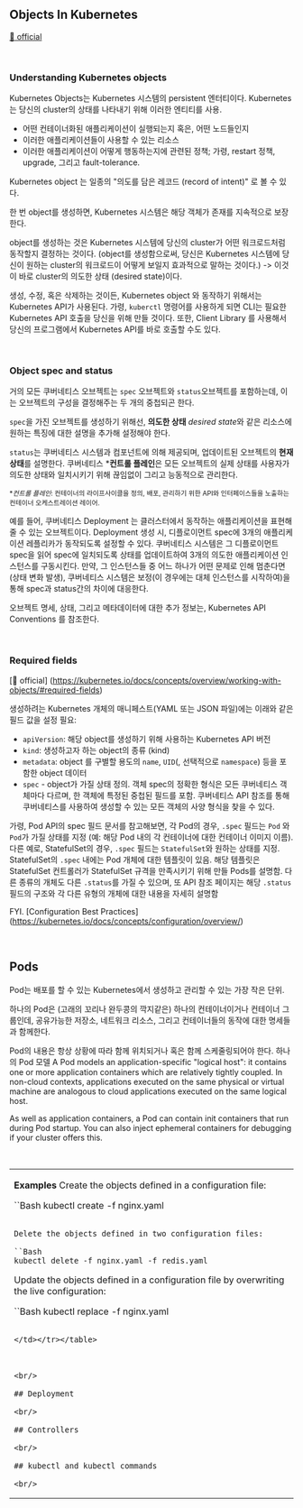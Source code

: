 ## Objects In Kubernetes

[🔗 official](https://kubernetes.io/docs/concepts/overview/working-with-objects/#kubernetes-objects)

<br/>

### Understanding Kubernetes objects

Kubernetes Objects는 Kubernetes 시스템의 persistent 엔터티이다.
Kubernetes는 당신의 cluster의 상태를 나타내기 위해 이러한 엔티티를 사용.

- 어떤 컨테이너화된 애플리케이션이 실행되는지 혹은, 어떤 노드들인지
- 이러한 애플리케이션들이 사용할 수 있는 리소스
- 이러한 애플리케이션이 어떻게 행동하는지에 관련된 정책; 가령, restart 정책, upgrade, 그리고 fault-tolerance.

Kubernetes object 는 일종의 "의도를 담은 레코드 (record of intent)" 로 볼 수 있다.

한 번 object를 생성하면, Kubernetes 시스템은 해당 객체가 존재를 지속적으로 보장한다.

object를 생성하는 것은 Kubernetes 시스템에 당신의 cluster가 어떤 워크로드처럼 동작할지 결정하는 것이다.
(object를 생성함으로써, 당신은 Kubernetes 시스템에 당신이 원하는 cluster의 워크로드이 어떻게 보일지 효과적으로 말하는 것이다.)
-> 이것이 바로 cluster의 의도한 상태 (desired state)이다.

생성, 수정, 혹은 삭제하는 것이든, Kubernetes object 와 동작하기 위해서는 Kubernetes API가 사용된다.
가령, `kuberctl` 명령어를 사용하게 되면 CLI는 필요한 Kubernetes API 호출을 당신을 위해 만들 것이다.
또한, Client Library 를 사용해서 당신의 프로그램에서 Kubernetes API를 바로 호출할 수도 있다. 

<br/>

### Object spec and status

거의 모든 쿠버네티스 오브젝트는 `spec` 오브젝트와 `status`오브젝트를 포함하는데, 이는 오브젝트의 구성을 결정해주는 두 개의 중첩되곤 한다.

`spec`을 가진 오브젝트를 생성하기 위해선, **의도한 상태** *desired state*와 같은 리소스에 원하는 특징에 대한 설명을 추가해 설정해야 한다.

`status`는 쿠버네티스 시스템과 컴포넌트에 의해 제공되며, 업데이트된 오브젝트의 **현재 상태**를 설명한다. 
쿠버네티스 ***컨트롤 플레인**은 모든 오브젝트의 실제 상태를 사용자가 의도한 상태와 일치시키기 위해 끊임없이 그리고 능동적으로 관리한다.

<small>**컨트롤 플레인*: 컨테이너의 라이프사이클을 정의, 배포, 관리하기 위한 API와 인터페이스들을 노출하는 컨테이너 오케스트레이션 레이어.</small>

예를 들어, 쿠버네티스 Deployment 는 클러스터에서 동작하는 애플리케이션을 표현해줄 수 있는 오브젝트이다.
Deployment 생성 시, 디플로이먼트 spec에 3개의 애플리케이션 레플리카가 동작되도록 설정할 수 있다.
쿠버네티스 시스템은 그 디플로이먼트 spec을 읽어 spec에 일치되도록 상태를 업데이트하여 3개의 의도한 애플리케이션 인스턴스를 구동시킨다. 
만약, 그 인스턴스들 중 어느 하나가 어떤 문제로 인해 멈춘다면(상태 변화 발생), 쿠버네티스 시스템은 보정(이 경우에는 대체 인스턴스를 시작하여)을 통해 spec과 status간의 차이에 대응한다.

오브젝트 명세, 상태, 그리고 메타데이터에 대한 추가 정보는, Kubernetes API Conventions 를 참조한다.



<br/>

### Required fields
[🔗 official] (https://kubernetes.io/docs/concepts/overview/working-with-objects/#required-fields)

생성하려는 Kubernetes 개체의 매니페스트(YAML 또는 JSON 파일)에는 이래와 같은 필드 값을 설정 필요:

- `apiVersion`: 해당 object를 생성하기 위해 사용하는 Kubernetes API 버전
- `kind`: 생성하고자 하는 object의 종류 (kind)
- `metadata`: object 를 구별할 용도의 `name`, `UID`(, 선택적으로 `namespace`) 등을 포함한 object 데이터
- `spec` - object가 가질 상태 정의. 객체 spec의 정확한 형식은 모든 쿠버네티스 객체마다 다르며, 한 객체에 특정된 중첩된 필드를 포함. 쿠버네티스 API 참조를 통해 쿠버네티스를 사용하여 생성할 수 있는 모든 객체의 사양 형식을 찾을 수 있다.

가령, Pod API의 spec 필드 문서를 참고해보면, 각 Pod의 경우, `.spec` 필드는 `Pod` 와 `Pod`가 가질 상태를 지정 (예: 해당 Pod 내의 각 컨테이너에 대한 컨테이너 이미지 이름).
다른 예로, StatefulSet의 경우, `.spec` 필드는 `StatefulSet`와 원하는 상태를 지정.
StatefulSet의 `.spec` 내에는 Pod 개체에 대한 템플릿이 있음. 해당 템플릿은 StatefulSet 컨트롤러가 StatefulSet 규격을 만족시키기 위해 만들 Pods를 설명함.
다른 종류의 개체도 다른 `.status`를 가질 수 있으며, 또 API 참조 페이지는 해당 `.status` 필드의 구조와 각 다른 유형의 개체에 대한 내용을 자세히 설명함


FYI. [Configuration Best Practices] (https://kubernetes.io/docs/concepts/configuration/overview/)

<br/>

## Pods

Pod는 배포를 할 수 있는 Kubernetes에서 생성하고 관리할 수 있는 가장 작은 단위.

하나의 Pod은 (고래의 꼬리나 완두콩의 깍지같은) 하나의 컨테이너이거나 컨테이너 그룹인데, 공유가능한 저장소, 네트워크 리소스, 그리고 컨테이너들의 동작에 대한 명세들과 함께한다.

Pod의 내용은 항상 상황에 따라 함께 위치되거나 혹은 함께 스케줄링되어야 한다.
하나의 Pod 모델
A Pod models an application-specific "logical host": it contains one or more application containers which are relatively tightly coupled. In non-cloud contexts, applications executed on the same physical or virtual machine are analogous to cloud applications executed on the same logical host.

As well as application containers, a Pod can contain init containers that run during Pod startup. You can also inject ephemeral containers for debugging if your cluster offers this.

<br/>

<table><tr><td>

**Examples**
Create the objects defined in a configuration file:

``Bash
kubectl create -f nginx.yaml
```

Delete the objects defined in two configuration files:

``Bash
kubectl delete -f nginx.yaml -f redis.yaml
```

Update the objects defined in a configuration file by overwriting the live configuration:

``Bash
kubectl replace -f nginx.yaml
```

</td></tr></table>



<br/>

## Deployment

<br/>

## Controllers

<br/>

## kubectl and kubectl commands

<br/>
